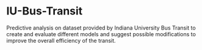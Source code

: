 # IU-Bus-Transit
Predictive analysis on dataset provided by Indiana University Bus Transit to create and evaluate different models and suggest possible modifications to improve the overall efficiency of the transit.  
